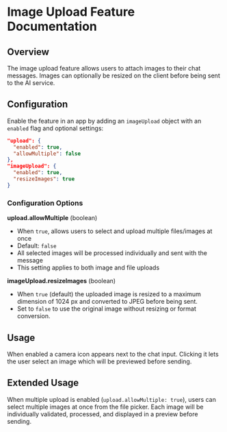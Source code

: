 # Image Upload Feature Documentation

## Overview

The image upload feature allows users to attach images to their chat messages. Images can optionally be resized on the client before being sent to the AI service.

## Configuration

Enable the feature in an app by adding an `imageUpload` object with an `enabled` flag and optional settings:

```json
"upload": {
  "enabled": true,
  "allowMultiple": false
},
"imageUpload": {
  "enabled": true,
  "resizeImages": true
}
```

### Configuration Options

**upload.allowMultiple** (boolean)

- When `true`, allows users to select and upload multiple files/images at once
- Default: `false`
- All selected images will be processed individually and sent with the message
- This setting applies to both image and file uploads

**imageUpload.resizeImages** (boolean)

- When `true` (default) the uploaded image is resized to a maximum dimension of 1024 px and converted to JPEG before being sent.
- Set to `false` to use the original image without resizing or format conversion.

## Usage

When enabled a camera icon appears next to the chat input. Clicking it lets the user select an image which will be previewed before sending.

## Extended Usage

When multiple upload is enabled (`upload.allowMultiple: true`), users can select multiple images at once from the file picker. Each image will be individually validated, processed, and displayed in a preview before sending.

